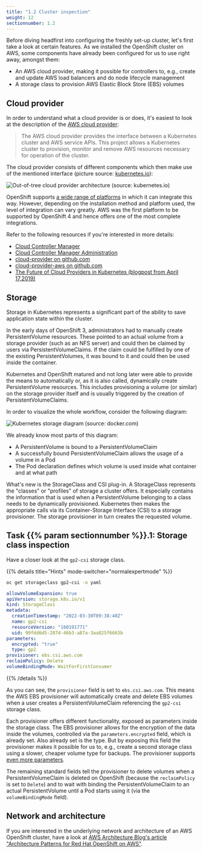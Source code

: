 ```yaml
---
title: "1.2 Cluster inspection"
weight: 12
sectionnumber: 1.2
---
```


Before diving headfirst into configuring the freshly set-up cluster, let's first take a look at certain features.
As we installed the OpenShift cluster on AWS, some components have already been configured for us to use right away, amongst them:

* An AWS cloud provider, making it possible for controllers to, e.g., create and update AWS load balancers and do node lifecycle management
* A storage class to provision AWS Elastic Block Store (EBS) volumes


## Cloud provider

In order to understand what a cloud provider is or does, it's easiest to look at the description of the [AWS cloud provider](https://github.com/kubernetes/cloud-provider-aws):

>The AWS cloud provider provides the interface between a Kubernetes cluster and AWS service APIs.
This project allows a Kubernetes cluster to provision, monitor and remove AWS resources necessary for operation of the cluster.

The cloud provider consists of different components which then make use of the mentioned interface (picture source: [kubernetes.io](https://kubernetes.io/blog/2019/04/17/the-future-of-cloud-providers-in-kubernetes/)):

![Out-of-tree cloud provider architecture (source: kubernetes.io)](../post-ccm-arch.png)

OpenShift supports [a wide range of platforms](https://docs.openshift.com/container-platform/4.10/installing/installing-preparing.html#supported-installation-methods-for-different-platforms) in which it can integrate this way.
However, depending on the installation method and platform used, the level of integration can vary greatly.
AWS was the first platform to be supported by OpenShift 4 and hence offers one of the most complete integrations.

Refer to the following resources if you're interested in more details:

* [Cloud Controller Manager](https://kubernetes.io/docs/concepts/architecture/cloud-controller/)
* [Cloud Controller Manager Administration](https://kubernetes.io/docs/tasks/administer-cluster/running-cloud-controller/)
* [cloud-provider on github.com](https://github.com/kubernetes/cloud-provider)
* [cloud-provider-aws on github.com](https://github.com/kubernetes/cloud-provider-aws)
* [The Future of Cloud Providers in Kubernetes (blogpost from April 17,2019)](https://kubernetes.io/blog/2019/04/17/the-future-of-cloud-providers-in-kubernetes/)


## Storage

Storage in Kubernetes represents a significant part of the ability to save application state within the cluster.

In the early days of OpenShift 3, administrators had to manually create PersistentVolume resources.
These pointed to an actual volume from a storage provider (such as an NFS server) and could then be claimed by users via PersistentVolumeClaims.
If the claim could be fulfilled by one of the existing PersistentVolumes, it was bound to it and could then be used inside the container.

Kubernetes and OpenShift matured and not long later were able to provide the means to automatically or, as it is also called, dynamically create PersistentVolume resources.
This includes provisioning a volume (or similar) on the storage provider itself and is usually triggered by the creation of PersistentVolumeClaims.

In order to visualize the whole workflow, consider the following diagram:

![Kubernetes storage diagram (source: docker.com)](../storage.png)

We already know most parts of this diagram:

* A PersistentVolume is bound to a PersistentVolumeClaim
* A successfully bound PersistentVolumeClaim allows the usage of a volume in a Pod
* The Pod declaration defines which volume is used inside what container and at what path

What's new is the StorageClass and CSI plug-in.
A StorageClass represents the "classes" or "profiles" of storage a cluster offers.
It especially contains the information that is used when a PersistentVolume belonging to a class needs to be dynamically provisioned.
Kubernetes then makes the appropriate calls via its Container-Storage Interface (CSI) to a storage provisioner.
The storage provisioner in turn creates the requested volume.


## Task {{% param sectionnumber %}}.1: Storage class inspection

Have a closer look at the `gp2-csi` storage class.

{{% details title="Hints" mode-switcher="normalexpertmode" %}}

```bash
oc get storageclass gp2-csi -o yaml
```

```yaml
allowVolumeExpansion: true
apiVersion: storage.k8s.io/v1
kind: StorageClass
metadata:
  creationTimestamp: "2022-03-30T09:38:48Z"
  name: gp2-csi
  resourceVersion: "160191771"
  uid: 99fdd6d5-287d-46b3-a87a-3aa825f6663b
parameters:
  encrypted: "true"
  type: gp2
provisioner: ebs.csi.aws.com
reclaimPolicy: Delete
volumeBindingMode: WaitForFirstConsumer
```

{{% /details %}}

As you can see, the `provisioner` field is set to `ebs.csi.aws.com`.
This means the AWS EBS provisioner will automatically create and delete EBS volumes when a user creates a PersistentVolumeClaim referencing the `gp2-csi` storage class.

Each provisioner offers different functionality, exposed as parameters inside the storage class.
The EBS provisioner allows for the encryption of the data inside the volumes, controlled via the `parameters.encrypted` field, which is already set.
Also already set is the type.
But by exposing this field the provisioner makes it possible for us to, e.g., create a second storage class using a slower, cheaper volume type for backups.
The provisioner supports [even more parameters](https://github.com/kubernetes-sigs/aws-ebs-csi-driver/blob/master/docs/parameters.md).

The remaining standard fields tell the provisioner to delete volumes when a PersistentVolumeClaim is deleted on OpenShift (because the `reclaimPolicy` is set to `Delete`) and to wait with binding the PersistentVolumeClaim to an actual PersistentVolume until a Pod starts using it (via the `volumeBindingMode` field).


## Network and architecture

If you are interested in the underlying network and architecture of an AWS OpenShift cluster, have a look at [AWS Architecture Blog's article "Architecture Patterns for Red Hat OpenShift on AWS"](https://aws.amazon.com/blogs/architecture/architecture-patterns-for-red-hat-openshift-on-aws/).
